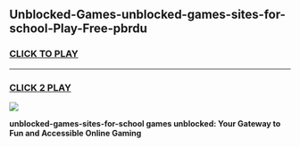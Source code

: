 
## Unblocked-Games-unblocked-games-sites-for-school-Play-Free-pbrdu
<h3>
<a href="https://premium76.site?title=unblocked-games-sites-for-school&ref=09A">CLICK TO PLAY</a></h3>
<hr>

<h3>
<a href="https://premium76.site?title=unblocked-games-sites-for-school&ref=09A">CLICK 2 PLAY</a>
  
</h3>

<a href="https://premium76.site?title=unblocked-games-sites-for-school&ref=09A"><img src="https://clearcache.store/games.png"></a>


**unblocked-games-sites-for-school games unblocked: Your Gateway to Fun and Accessible Online Gaming**
